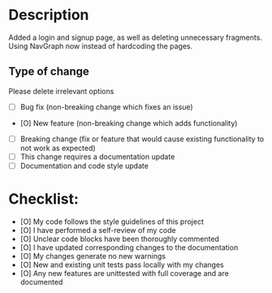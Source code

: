# Description

Added a login and signup page, as well as deleting unnecessary fragments. Using NavGraph now instead of hardcoding the pages.

## Type of change

Please delete irrelevant options

- [ ] Bug fix (non-breaking change which fixes an issue)
- [O] New feature (non-breaking change which adds functionality)
- [ ] Breaking change (fix or feature that would cause existing functionality to not work as expected)
- [ ] This change requires a documentation update
- [ ] Documentation and code style update

# Checklist:

- [O] My code follows the style guidelines of this project
- [O] I have performed a self-review of my code
- [O] Unclear code blocks have been thoroughly commented
- [O] I have updated corresponding changes to the documentation
- [O] My changes generate no new warnings
- [O] New and existing unit tests pass locally with my changes
- [O] Any new features are unittested with full coverage and are documented
